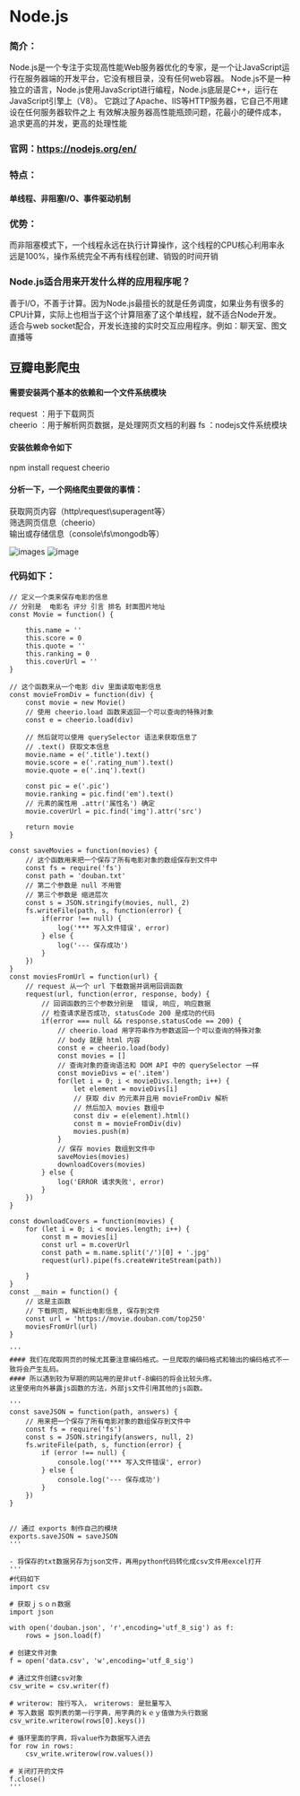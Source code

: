# Node.js
### 简介：
  Node.js是一个专注于实现高性能Web服务器优化的专家，是一个让JavaScript运行在服务器端的开发平台，它没有根目录，没有任何web容器。
  Node.js不是一种独立的语言，Node.js使用JavaScript进行编程，Node.js底层是C++，运行在JavaScript引擎上（V8）。
  它跳过了Apache、IIS等HTTP服务器，它自己不用建设在任何服务器软件之上
  有效解决服务器高性能瓶颈问题，花最小的硬件成本，追求更高的并发，更高的处理性能
### 官网：https://nodejs.org/en/
### 特点：
#### 单线程、非阻塞I/O、事件驱动机制
### 优势：
  而非阻塞模式下，一个线程永远在执行计算操作，这个线程的CPU核心利用率永远是100%，操作系统完全不再有线程创建、销毁的时间开销
### Node.js适合用来开发什么样的应用程序呢？
善于I/O，不善于计算。因为Node.js最擅长的就是任务调度，如果业务有很多的CPU计算，实际上也相当于这个计算阻塞了这个单线程，就不适合Node开发。<br>
适合与web socket配合，开发长连接的实时交互应用程序。例如：聊天室、图文直播等

## 豆瓣电影爬虫
#### 需要安装两个基本的依赖和一个文件系统模块<br>
request ：用于下载网页<br>
cheerio ：用于解析网页数据，是处理网页文档的利器
fs ：nodejs文件系统模块
#### 安装依赖命令如下 <br>
npm install request cheerio

#### 分析一下，一个网络爬虫要做的事情：
获取网页内容（http\request\superagent等）<br>
筛选网页信息（cheerio）<br>
输出或存储信息（console\fs\mongodb等）<br>

![images](https://raw.githubusercontent.com/HaloYolanda/blog/master/imgs/json.png)
![image](https://raw.githubusercontent.com/HaloYolanda/blog/master/imgs/photos.png)

### 代码如下：
```
// 定义一个类来保存电影的信息
// 分别是  电影名 评分 引言 排名 封面图片地址
const Movie = function() {

	this.name = ''
	this.score = 0
	this.quote = ''
	this.ranking = 0
	this.coverUrl = ''
}

// 这个函数来从一个电影 div 里面读取电影信息
const movieFromDiv = function(div) {
	const movie = new Movie()
	// 使用 cheerio.load 函数来返回一个可以查询的特殊对象
	const e = cheerio.load(div)

	// 然后就可以使用 querySelector 语法来获取信息了
	// .text() 获取文本信息
	movie.name = e('.title').text()
	movie.score = e('.rating_num').text()
	movie.quote = e('.inq').text()

	const pic = e('.pic')
	movie.ranking = pic.find('em').text()
	// 元素的属性用 .attr('属性名') 确定
	movie.coverUrl = pic.find('img').attr('src')

	return movie
}

const saveMovies = function(movies) {
	// 这个函数用来把一个保存了所有电影对象的数组保存到文件中
	const fs = require('fs')
	const path = 'douban.txt'
	// 第二个参数是 null 不用管
	// 第三个参数是 缩进层次
	const s = JSON.stringify(movies, null, 2)
	fs.writeFile(path, s, function(error) {
		if(error !== null) {
			log('*** 写入文件错误', error)
		} else {
			log('--- 保存成功')
		}
	})
}
const moviesFromUrl = function(url) {
	// request 从一个 url 下载数据并调用回调函数
	request(url, function(error, response, body) {
		// 回调函数的三个参数分别是  错误, 响应, 响应数据
		// 检查请求是否成功, statusCode 200 是成功的代码
		if(error === null && response.statusCode == 200) {
			// cheerio.load 用字符串作为参数返回一个可以查询的特殊对象
			// body 就是 html 内容
			const e = cheerio.load(body)
			const movies = []
			// 查询对象的查询语法和 DOM API 中的 querySelector 一样
			const movieDivs = e('.item')
			for(let i = 0; i < movieDivs.length; i++) {
				let element = movieDivs[i]
				// 获取 div 的元素并且用 movieFromDiv 解析
				// 然后加入 movies 数组中
				const div = e(element).html()
				const m = movieFromDiv(div)
				movies.push(m)
			}
			// 保存 movies 数组到文件中
			saveMovies(movies)
			downloadCovers(movies)
		} else {
			log('ERROR 请求失败', error)
		}
	})
}

const downloadCovers = function(movies) {
    for (let i = 0; i < movies.length; i++) {
        const m = movies[i]
        const url = m.coverUrl
        const path = m.name.split('/')[0] + '.jpg'
        request(url).pipe(fs.createWriteStream(path))
	
	}
}
const __main = function() {
	// 这是主函数
	// 下载网页, 解析出电影信息, 保存到文件
	const url = 'https://movie.douban.com/top250'
	moviesFromUrl(url)
}

'''
#### 我们在爬取网页的时候尤其要注意编码格式。一旦爬取的编码格式和输出的编码格式不一致将会产生乱码。
#### 所以遇到较为早期的网站用的是非utf-8编码的将会比较头疼。
这里使用向外暴露js函数的方法，外部js文件引用其他的js函数。

'''
const saveJSON = function(path, answers) {
    // 用来把一个保存了所有电影对象的数组保存到文件中
    const fs = require('fs')
    const s = JSON.stringify(answers, null, 2)
    fs.writeFile(path, s, function(error) {
        if (error !== null) {
            console.log('*** 写入文件错误', error)
        } else {
            console.log('--- 保存成功')
        }
    })
}


// 通过 exports 制作自己的模块
exports.saveJSON = saveJSON
'''

- 将保存的txt数据另存为json文件，再用python代码转化成csv文件用excel打开
'''
#代码如下
import csv

# 获取ｊｓｏｎ数据
import json

with open('douban.json', 'r',encoding='utf_8_sig') as f:
    rows = json.load(f)

# 创建文件对象
f = open('data.csv', 'w',encoding='utf_8_sig')

# 通过文件创建csv对象
csv_write = csv.writer(f)

# writerow: 按行写入，　writerows: 是批量写入
# 写入数据 取列表的第一行字典，用字典的ｋｅｙ值做为头行数据
csv_write.writerow(rows[0].keys())

# 循环里面的字典，将value作为数据写入进去
for row in rows:
    csv_write.writerow(row.values())

# 关闭打开的文件
f.close()
'''
